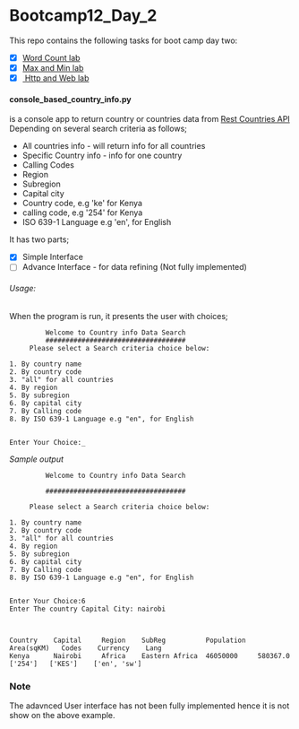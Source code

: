 # Bootcamp12_Day_2

This repo contains the following tasks for boot camp day two:
- [x] [Word Count lab](https://github.com/GathuBoswell/Bootcamp12_Day_2/blob/master/word_count.py)
- [x] [Max and Min lab](https://github.com/GathuBoswell/Bootcamp12_Day_2/blob/master/max_min_number.py)
- [x] [ Http and Web lab](https://github.com/GathuBoswell/Bootcamp12_Day_2/blob/master/console_based_country_info.py)

#### console_based_country_info.py 
is a console app to return country
or countries data from [Rest Countries API](http://restcountries.eu/)
Depending on several search criteria as follows;
* All countries info - will return info for all countries
* Specific Country info - info for one country
* Calling Codes
* Region
* Subregion
* Capital city
* Country code, e.g 'ke' for Kenya
* calling code, e.g '254' for Kenya
* ISO 639-1 Language e.g 'en', for English

It has two parts;
- [x] Simple Interface
- [ ] Advance Interface - for data refining (Not fully implemented)

###### Usage:

When the program is run, it presents the user with choices;

```
         Welcome to Country info Data Search   
         ###################################
     Please select a Search criteria choice below:

1. By country name
2. By country code
3. "all" for all countries
4. By region
5. By subregion
6. By capital city
7. By Calling code
8. By ISO 639-1 Language e.g "en", for English


Enter Your Choice:_
```

_*Sample output*_

```
         Welcome to Country info Data Search

         ###################################

     Please select a Search criteria choice below:

1. By country name
2. By country code
3. "all" for all countries
4. By region
5. By subregion
6. By capital city
7. By Calling code
8. By ISO 639-1 Language e.g "en", for English


Enter Your Choice:6
Enter The country Capital City: nairobi



Country    Capital     Region    SubReg          Population   Area(sqKM)   Codes    Currency    Lang
Kenya      Nairobi     Africa    Eastern Africa  46050000     580367.0     ['254']   ['KES']    ['en', 'sw']
```

### Note

The adavnced User interface has not been fully implemented hence it 
is not show on the above example.